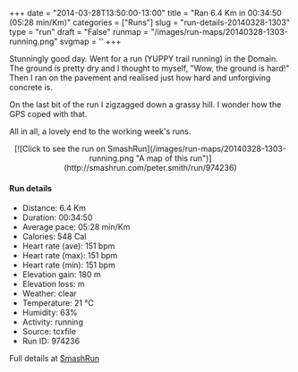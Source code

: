 +++
date = "2014-03-28T13:50:00-13:00"
title = "Ran 6.4 Km in 00:34:50 (05:28 min/Km)"
categories = ["Runs"]
slug = "run-details-20140328-1303"
type = "run"
draft = "False"
runmap = "/images/run-maps/20140328-1303-running.png"
svgmap = '<polyline points="23 0, 25 16, 39 24, 38 36, 49 52, 58 59, 67 62, 75 74, 74 76, 73 79, 66 90, 49 100, 41 98, 29 84, 28 78, 37 68, 45 63, 56 61, 66 61, 74 72, 73 80, 68 87, 67 89, 46 100, 39 96, 29 83, 33 71, 44 64, 56 61, 67 62, 75 73, 67 88, 47 100, 41 97, 28 83, 32 73, 42 64, 66 56, 76 48, 52 54, 38 36, 40 25, 31 20">'
+++

Stunningly good day. Went for a run (YUPPY trail running) in the Domain. The ground is pretty dry and I thought to myself, "Wow, the ground is hard!"  Then I ran on the pavement and realised just how hard and unforgiving concrete is. 

On the last bit of the run I zigzagged down a grassy hill. I wonder how the GPS coped with that. 

All in all, a lovely end to the working week's runs. 



<!--more-->

<center>
[![Click to see the run on SmashRun](/images/run-maps/20140328-1303-running.png "A map of this run")](http://smashrun.com/peter.smith/run/974236)
</center>

#### Run details

* Distance: 6.4 Km
* Duration: 00:34:50
* Average pace: 05:28 min/Km
* Calories: 548 Cal
* Heart rate (ave): 151 bpm
* Heart rate (max): 151 bpm
* Heart rate (min): 151 bpm
* Elevation gain: 180 m
* Elevation loss:  m
* Weather: clear
* Temperature: 21 &deg;C
* Humidity: 63%
* Activity: running
* Source: tcxfile
* Run ID: 974236

Full details at [SmashRun](http://smashrun.com/peter.smith/run/974236)